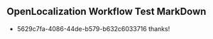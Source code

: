 ## OpenLocalization Workflow Test MarkDown
* 5629c7fa-4086-44de-b579-b632c6033716 thanks!

<!--HONumber=Jul16_HO5-->


